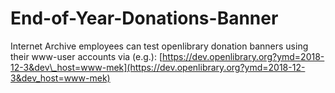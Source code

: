 # End-of-Year-Donations-Banner

Internet Archive employees can test openlibrary donation banners using their www-user accounts via \(e.g.\): [https://dev.openlibrary.org?ymd=2018-12-3&dev\_host=www-mek](https://dev.openlibrary.org?ymd=2018-12-3&dev_host=www-mek)

